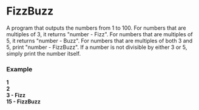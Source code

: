 # FizzBuzz
A program that outputs the numbers from 1 to 100. For numbers that are multiples of 3, it returns "number - Fizz". 
For numbers that are multiples of 5, it returns "number - Buzz". 
For numbers that are multiples of both 3 and 5, print "number - FizzBuzz". 
If a number is not divisible by either 3 or 5, simply print the number itself. 
### Example
__1__  
__2__  
__3 - Fizz__  
__15 - FizzBuzz__  